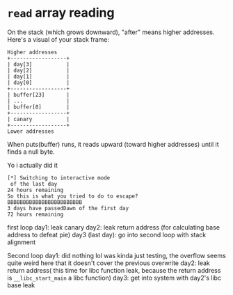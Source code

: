 # `read` array reading 

On the stack (which grows downward), "after" means higher addresses. Here's a visual of your stack frame:  

```asciidoc
Higher addresses
+------------------+
| day[3]           |
| day[2]           |
| day[1]           |
| day[0]           |
+------------------+
| buffer[23]       |
| ...              |
| buffer[0]        |
+------------------+
| canary           |
+------------------+
Lower addresses
```
When puts(buffer) runs, it reads upward (toward higher addresses) until it finds a null byte.  


Yo i actually did it 
```
[*] Switching to interactive mode
 of the last day
24 hours remaining
So this is what you tried to do to escape?
BBBBBBBBBBBBBBBBBBBBBBBB
3 days have passedDawn of the first day
72 hours remaining

```


first loop
day1: leak canary
day2: leak return address (for calculating base address to defeat pie)
day3 (last day): go into second loop with stack alignment

Second loop
day1: did nothing lol was kinda just testing, the overflow seems quite weird here that it doesn't cover the previous overwrite
day2: leak return address( this time for libc function leak, because the return address is `__libc_start_main` a libc function)
day3: get into system with day2's libc base leak 